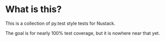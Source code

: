 # What is this?
This is a collection of py.test style tests for Nustack.

The goal is for nearly 100% test coverage, but it is nowhere near that yet.
